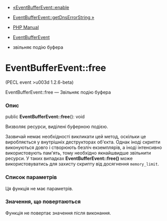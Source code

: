 - [«EventBufferEvent::enable](eventbufferevent.enable.md)
- [EventBufferEvent::getDnsErrorString »](eventbufferevent.getdnserrorstring.md)

- [PHP Manual](index.md)
- [EventBufferEvent](class.eventbufferevent.md)
- звільняє подію буфера

# EventBufferEvent::free

(PECL event \>u003d 1.2.6-beta)

EventBufferEvent::free — Звільняє подію буфера

### Опис

public **EventBufferEvent::free**(): void

Визволяє ресурси, виділені буферною подією.

Зазвичай немає необхідності викликати цей метод, оскільки це
виробляється у внутрішніх деструкторах об'єкта. Однак іноді скрипти
виконуються довго і створюють безліч екземплярів, а іноді інтенсивно
використовують пам'ять, тому необхідно якнайшвидше звільнити
ресурси. У таких випадках **EventBufferEvent::free()** може
використовуватись для захисту скрипту від досягнення `memory_limit`.

### Список параметрів

Ця функція не має параметрів.

### Значення, що повертаються

Функція не повертає значення після виконання.
